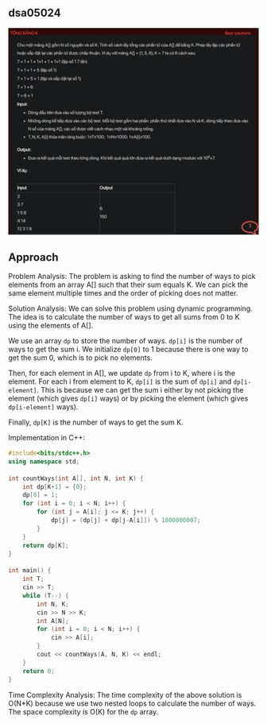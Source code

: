 ## dsa05024
![alt text](image.png)

## Approach
Problem Analysis:
The problem is asking to find the number of ways to pick elements from an array A[] such that their sum equals K. We can pick the same element multiple times and the order of picking does not matter.

Solution Analysis:
We can solve this problem using dynamic programming. The idea is to calculate the number of ways to get all sums from 0 to K using the elements of A[].

We use an array `dp` to store the number of ways. `dp[i]` is the number of ways to get the sum i. We initialize `dp[0]` to 1 because there is one way to get the sum 0, which is to pick no elements.

Then, for each element in A[], we update `dp` from i to K, where i is the element. For each i from element to K, `dp[i]` is the sum of `dp[i]` and `dp[i-element]`. This is because we can get the sum i either by not picking the element (which gives `dp[i]` ways) or by picking the element (which gives `dp[i-element]` ways).

Finally, `dp[K]` is the number of ways to get the sum K.

Implementation in C++:

```cpp
#include<bits/stdc++.h>
using namespace std;

int countWays(int A[], int N, int K) {
    int dp[K+1] = {0};
    dp[0] = 1;
    for (int i = 0; i < N; i++) {
        for (int j = A[i]; j <= K; j++) {
            dp[j] = (dp[j] + dp[j-A[i]]) % 1000000007;
        }
    }
    return dp[K];
}

int main() {
    int T;
    cin >> T;
    while (T--) {
        int N, K;
        cin >> N >> K;
        int A[N];
        for (int i = 0; i < N; i++) {
            cin >> A[i];
        }
        cout << countWays(A, N, K) << endl;
    }
    return 0;
}
```

Time Complexity Analysis:
The time complexity of the above solution is O(N*K) because we use two nested loops to calculate the number of ways. The space complexity is O(K) for the `dp` array.